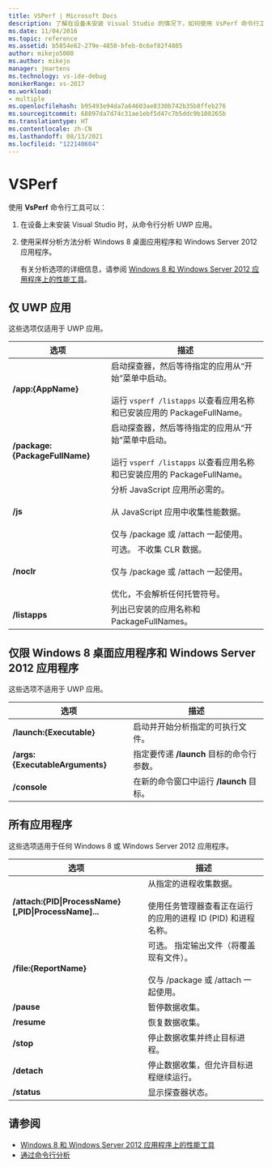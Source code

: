 ```yaml
---
title: VSPerf | Microsoft Docs
description: 了解在设备未安装 Visual Studio 的情况下，如何使用 VsPerf 命令行工具通过命令行分析 UWP 应用。
ms.date: 11/04/2016
ms.topic: reference
ms.assetid: b5854e62-279e-4850-bfeb-0c6ef82f4805
author: mikejo5000
ms.author: mikejo
manager: jmartens
ms.technology: vs-ide-debug
monikerRange: vs-2017
ms.workload:
- multiple
ms.openlocfilehash: b95493e94da7a64603ae8330b742b35b8ffeb276
ms.sourcegitcommit: 68897da7d74c31ae1ebf5d47c7b5ddc9b108265b
ms.translationtype: HT
ms.contentlocale: zh-CN
ms.lasthandoff: 08/13/2021
ms.locfileid: "122140604"
---
```

# <a name="vsperf"></a>VSPerf
使用 **VsPerf** 命令行工具可以：

1. 在设备上未安装 Visual Studio 时，从命令行分析 UWP 应用。

2. 使用采样分析方法分析 Windows 8 桌面应用程序和 Windows Server 2012 应用程序。

   有关分析选项的详细信息，请参阅 [Windows 8 和 Windows Server 2012 应用程序上的性能工具](../profiling/performance-tools-on-windows-8-and-windows-server-2012-applications.md)。

## <a name="uwp-apps-only"></a>仅 UWP 应用
 这些选项仅适用于 UWP 应用。

|选项|描述|
|-|-|
|**/app:{AppName}**|启动探查器，然后等待指定的应用从“开始”菜单中启动。<br /><br /> 运行 `vsperf /listapps` 以查看应用名称和已安装应用的 PackageFullName。|
|**/package:{PackageFullName}**|启动探查器，然后等待指定的应用从“开始”菜单中启动。<br /><br /> 运行 `vsperf /listapps` 以查看应用名称和已安装应用的 PackageFullName。|
|**/js**|分析 JavaScript 应用所必需的。<br /><br /> 从 JavaScript 应用中收集性能数据。<br /><br /> 仅与 /package 或 /attach 一起使用。|
|**/noclr**|可选。 不收集 CLR 数据。<br /><br /> 仅与 /package 或 /attach 一起使用。<br /><br /> 优化，不会解析任何托管符号。|
|**/listapps**|列出已安装的应用名称和 PackageFullNames。|

## <a name="windows-8-desktop-applications-and-windows-server-2012-applications-only"></a>仅限 Windows 8 桌面应用程序和 Windows Server 2012 应用程序
 这些选项不适用于 UWP 应用。

|选项|描述|
|-|-|
|**/launch:{Executable}**|启动并开始分析指定的可执行文件。|
|**/args:{ExecutableArguments}**|指定要传递 **/launch** 目标的命令行参数。|
|**/console**|在新的命令窗口中运行 **/launch** 目标。|

## <a name="all-applications"></a>所有应用程序
 这些选项适用于任何 Windows 8 或 Windows Server 2012 应用程序。

|选项|描述|
|-|-|
|**/attach:{PID&#124;ProcessName}[,PID&#124;ProcessName]...**|从指定的进程收集数据。<br /><br /> 使用任务管理器查看正在运行的应用的进程 ID (PID) 和进程名称。|
|**/file:{ReportName}**|可选。 指定输出文件（将覆盖现有文件）。<br /><br /> 仅与 /package 或 /attach 一起使用。|
|**/pause**|暂停数据收集。|
|**/resume**|恢复数据收集。|
|**/stop**|停止数据收集并终止目标进程。|
|**/detach**|停止数据收集，但允许目标进程继续运行。|
|**/status**|显示探查器状态。|

## <a name="see-also"></a>请参阅
- [Windows 8 和 Windows Server 2012 应用程序上的性能工具](../profiling/performance-tools-on-windows-8-and-windows-server-2012-applications.md)
- [通过命令行分析](../profiling/using-the-profiling-tools-from-the-command-line.md)

